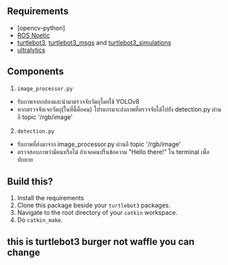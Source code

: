 ## Requirements
- [opencv-python]
- [ROS Noetic](http://wiki.ros.org/noetic)
- [turtlebot3](https://github.com/ROBOTIS-GIT/turtlebot3), [turtlebot3_msgs](https://github.com/ROBOTIS-GIT/turtlebot3_msgs) and [turtlebot3_simulations](https://github.com/ROBOTIS-GIT/turtlebot3_simulations)
- [ultralytics](https://docs.ultralytics.com/quickstart/#install-ultralytics)

## Components
1. `image_processor.py`
- รับภาพจากกล้องและนำมาตรวจจับวัตถุโดยใช้ YOLOv8
- หากตรวจจับเจอวัตถุ(ในที่นี้คือคน) โปรแกรมจะส่งภาพที่ตรวจจับได้ไปยัง detection.py ผ่านอี topic '/rgb/image'
2. `detection.py`
- รับภาพที่ส่งมาจาก image_processor.py ผ่านอี topic '/rgb/image'
- ตรวจสอบภาพว่ามีคนหรือไม่ ถ้าเจอคนปริ้นข้อความ "Hello there!" ใน terminal เพื่อทักทาย

## Build this?
1. Install the requirements
2. Clone this package beside your `turtlebot3` packages.
3. Navigate to the root directory of your `catkin` workspace.
4. Do `catkin_make`.

## this is turtlebot3 **burger** not **waffle** you can change
